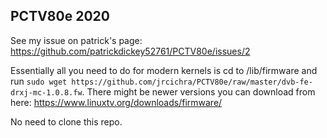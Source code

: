 ## PCTV80e 2020

See my issue on patrick's page: https://github.com/patrickdickey52761/PCTV80e/issues/2

Essentially all you need to do for modern kernels is cd to /lib/firmware and run `sudo wget https://github.com/jrcichra/PCTV80e/raw/master/dvb-fe-drxj-mc-1.0.8.fw`. There might be newer versions you can download from here: https://www.linuxtv.org/downloads/firmware/

No need to clone this repo.

